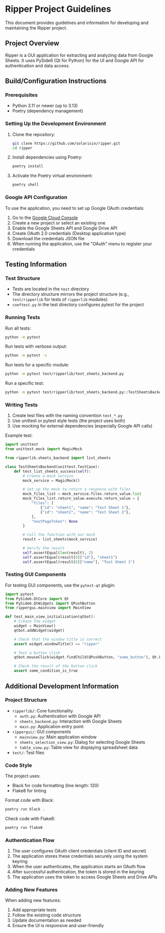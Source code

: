 # Ripper Project Guidelines

This document provides guidelines and information for developing and maintaining the Ripper project.

## Project Overview

Ripper is a GUI application for extracting and analyzing data from Google Sheets. It uses PySide6 (Qt for Python) for the UI and Google API for authentication and data access.

## Build/Configuration Instructions

### Prerequisites

- Python 3.11 or newer (up to 3.13)
- Poetry (dependency management)

### Setting Up the Development Environment

1. Clone the repository:
   ```bash
   git clone https://github.com/solarisin/ripper.git
   cd ripper
   ```

2. Install dependencies using Poetry:
   ```bash
   poetry install
   ```

3. Activate the Poetry virtual environment:
   ```bash
   poetry shell
   ```

### Google API Configuration

To use the application, you need to set up Google OAuth credentials:

1. Go to the [Google Cloud Console](https://console.cloud.google.com/)
2. Create a new project or select an existing one
3. Enable the Google Sheets API and Google Drive API
4. Create OAuth 2.0 credentials (Desktop application type)
5. Download the credentials JSON file
6. When running the application, use the "OAuth" menu to register your credentials

## Testing Information

### Test Structure

- Tests are located in the `test` directory
- The directory structure mirrors the project structure (e.g., `test/ripperlib` for tests of `ripperlib` modules)
- `conftest.py` in the test directory configures pytest for the project

### Running Tests

Run all tests:
```bash
python -m pytest
```

Run tests with verbose output:
```bash
python -m pytest -v
```

Run tests for a specific module:
```bash
python -m pytest test/ripperlib/test_sheets_backend.py
```

Run a specific test:
```bash
python -m pytest test/ripperlib/test_sheets_backend.py::TestSheetsBackend::test_list_sheets_success
```

### Writing Tests

1. Create test files with the naming convention `test_*.py`
2. Use unittest or pytest style tests (the project uses both)
3. Use mocking for external dependencies (especially Google API calls)

Example test:
```python
import unittest
from unittest.mock import MagicMock

from ripperlib.sheets_backend import list_sheets

class TestSheetsBackend(unittest.TestCase):
    def test_list_sheets_success(self):
        # Create a mock service
        mock_service = MagicMock()

        # Set up the mock to return a response with files
        mock_files_list = mock_service.files.return_value.list
        mock_files_list.return_value.execute.return_value = {
            "files": [
                {"id": "sheet1", "name": "Test Sheet 1"},
                {"id": "sheet2", "name": "Test Sheet 2"},
            ],
            "nextPageToken": None
        }

        # Call the function with our mock
        result = list_sheets(mock_service)

        # Verify the result
        self.assertEqual(len(result), 2)
        self.assertEqual(result[0]["id"], "sheet1")
        self.assertEqual(result[0]["name"], "Test Sheet 1")
```

### Testing GUI Components

For testing GUI components, use the `pytest-qt` plugin:

```python
import pytest
from PySide6.QtCore import Qt
from PySide6.QtWidgets import QPushButton
from rippergui.mainview import MainView

def test_main_view_initialization(qtbot):
    # Create the widget
    widget = MainView()
    qtbot.addWidget(widget)

    # Check that the window title is correct
    assert widget.windowTitle() == "ripper"

    # Test a button click
    qtbot.mouseClick(widget.findChild(QPushButton, "some_button"), Qt.LeftButton)

    # Check the result of the button click
    assert some_condition_is_true
```

## Additional Development Information

### Project Structure

- `ripperlib/`: Core functionality
  - `auth.py`: Authentication with Google API
  - `sheets_backend.py`: Interaction with Google Sheets
  - `main.py`: Application entry point
- `rippergui/`: GUI components
  - `mainview.py`: Main application window
  - `sheets_selection_view.py`: Dialog for selecting Google Sheets
  - `table_view.py`: Table view for displaying spreadsheet data
- `test/`: Test files

### Code Style

The project uses:
- Black for code formatting (line length: 120)
- Flake8 for linting

Format code with Black:
```bash
poetry run black .
```

Check code with Flake8:
```bash
poetry run flake8
```

### Authentication Flow

1. The user configures OAuth client credentials (client ID and secret)
2. The application stores these credentials securely using the system keyring
3. When the user authenticates, the application starts an OAuth flow
4. After successful authentication, the token is stored in the keyring
5. The application uses the token to access Google Sheets and Drive APIs

### Adding New Features

When adding new features:
1. Add appropriate tests
2. Follow the existing code structure
3. Update documentation as needed
4. Ensure the UI is responsive and user-friendly

